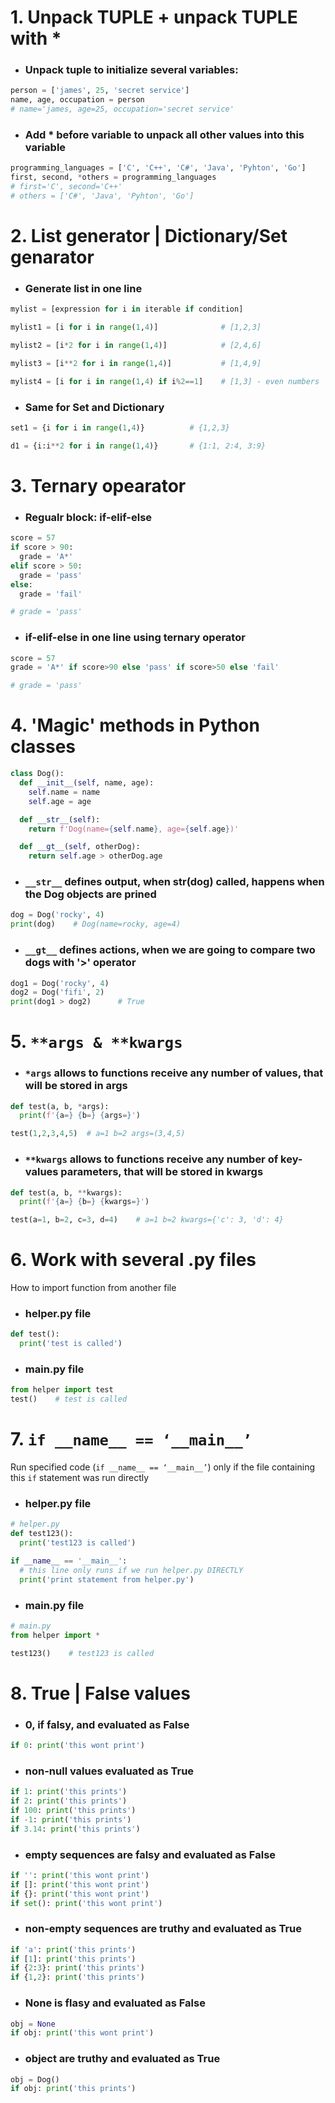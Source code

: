 # 1. Unpack TUPLE + unpack TUPLE with *

* ### Unpack tuple to initialize several variables:  
```python
person = ['james', 25, 'secret service']
name, age, occupation = person
# name='james, age=25, occupation='secret service'
```  
  
* ### Add * before variable to unpack all other values into this variable
```python
programming_languages = ['C', 'C++', 'C#', 'Java', 'Pyhton', 'Go']
first, second, *others = programming_languages
# first='C', second='C++'
# others = ['C#', 'Java', 'Pyhton', 'Go']
```
  
# 2. List generator | Dictionary/Set genarator

* ### Generate list in one line
```python
mylist = [expression for i in iterable if condition]

mylist1 = [i for i in range(1,4)]              # [1,2,3]

mylist2 = [i*2 for i in range(1,4)]            # [2,4,6]

mylist3 = [i**2 for i in range(1,4)]           # [1,4,9]

mylist4 = [i for i in range(1,4) if i%2==1]    # [1,3] - even numbers
```

* ### Same for Set and Dictionary
```python
set1 = {i for i in range(1,4)}          # {1,2,3}

d1 = {i:i**2 for i in range(1,4)}       # {1:1, 2:4, 3:9}
```
  
# 3. Ternary opearator

* ### Regualr block: if-elif-else
```python
score = 57
if score > 90:
  grade = 'A*'
elif score > 50:
  grade = 'pass'
else:
  grade = 'fail'

# grade = 'pass'
```
* ### if-elif-else in one line using ternary operator
```python
score = 57
grade = 'A*' if score>90 else 'pass' if score>50 else 'fail'

# grade = 'pass'
```
  
# 4. 'Magic' methods in Python classes
```python
class Dog():
  def __init__(self, name, age):
    self.name = name
    self.age = age

  def __str__(self):
    return f'Dog(name={self.name}, age={self.age})'

  def __gt__(self, otherDog):
    return self.age > otherDog.age
```    
   
* ### `__str__` defines output, when str(dog) called, happens when the Dog objects are prined
```python
dog = Dog('rocky', 4)
print(dog)    # Dog(name=rocky, age=4)
```

* ### `__gt__` defines actions, when we are going to compare two dogs with '>' operator
```python
dog1 = Dog('rocky', 4)
dog2 = Dog('fifi', 2)
print(dog1 > dog2)      # True
```
  
# 5. `**args & **kwargs`

* ### `*args` allows to functions receive any number of values, that will be stored in args
```python
def test(a, b, *args):
  print(f'{a=} {b=} {args=}')

test(1,2,3,4,5)  # a=1 b=2 args=(3,4,5)
```
* ### `**kwargs` allows to functions receive any number of key-values parameters, that will be stored in kwargs
```python
def test(a, b, **kwargs):
  print(f'{a=} {b=} {kwargs=}')

test(a=1, b=2, c=3, d=4)    # a=1 b=2 kwargs={'c': 3, 'd': 4}
```

# 6. Work with several .py files
How to import function from another file
* ### helper.py file
```python
def test():
  print('test is called')
```
* ### main.py file
```python
from helper import test
test()    # test is called
```

# 7. `if __name__ == ‘__main__’`
Run specified code (`if __name__ == ‘__main__’`) only if the file containing this `if` statement was run directly
* ### helper.py file
```python
# helper.py
def test123():
  print('test123 is called')

if __name__ == '__main__':
  # this line only runs if we run helper.py DIRECTLY
  print('print statement from helper.py')
```
* ### main.py file
```python
# main.py
from helper import *

test123()    # test123 is called
```

# 8. True | False values
* ### 0, if falsy, and evaluated as False
```python
if 0: print('this wont print')
```
* ### non-null values evaluated as True
```python
if 1: print('this prints')
if 2: print('this prints')
if 100: print('this prints')
if -1: print('this prints')
if 3.14: print('this prints')
```
* ### empty sequences are falsy and evaluated as False
```python
if '': print('this wont print')
if []: print('this wont print')
if {}: print('this wont print')
if set(): print('this wont print')
```
* ### non-empty sequences are truthy and evaluated as True
```python
if 'a': print('this prints')
if [1]: print('this prints')
if {2:3}: print('this prints')
if {1,2}: print('this prints')
```
* ### None is flasy and evaluated as False
```python
obj = None
if obj: print('this wont print')
```
* ### object are truthy and evaluated as True
```python
obj = Dog()
if obj: print('this prints')
```


```python
```
